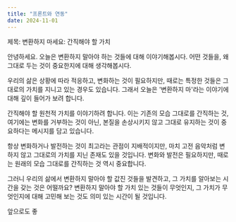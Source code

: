 ```yaml
---
title: "프론트와 연동"
date: 2024-11-01
---
```


제목: 변환하지 마세요: 간직해야 할 가치

안녕하세요. 오늘은 변환하지 말아야 하는 것들에 대해 이야기해봅시다. 어떤 것들을, 왜 그대로 두는 것이 중요한지에 대해 생각해봅시다.

우리의 삶은 상황에 따라 적응하고, 변화하는 것이 필요하지만, 때로는 특정한 것들은 그대로의 가치를 지니고 있는 경우도 있습니다. 그래서 오늘은 '변환하지 마'라는 이야기에 대해 깊이 들어가 보려 합니다.

간직해야 할 원천적 가치를 이야기하려 합니다. 이는 기존의 모습 그대로를 간직하는 것, 여기에는 변화를 거부하는 것이 아닌, 본질을 손상시키지 않고 그대로 유지하는 것이 중요하다는 메시지를 담고 있습니다.

항상 변화하거나 발전하는 것이 최고라는 관점이 지배적이지만, 마치 고전 음악처럼 변하지 않고 그대로의 가치를 지닌 존재도 있을 것입니다. 변화와 발전은 필요하지만, 때로는 원래의 모습 그대로를 간직하는 것 역시 중요합니다. 

그러니 우리의 삶에서 변환하지 말아야 할 값진 것들을 발견하고, 그 가치를 알아보는 시간을 갖는 것은 어떨까요? 변환하지 말아야 할 가치 있는 것들이 무엇인지, 그 가치가 무엇인지에 대해 고민해 보는 것도 의미 있는 시간이 될 것입니다.

앞으로도 좋
